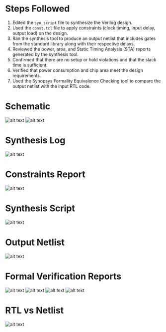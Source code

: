 # Steps Followed

1. Edited the `syn_script` file to synthesize the Verilog design.  
2. Used the `const.tcl` file to apply constraints (clock timing, input delay, output load) on the design.  
3. Ran the synthesis tool to produce an output netlist that includes gates from the standard library along with their respective delays.  
4. Reviewed the power, area, and Static Timing Analysis (STA) reports generated by the synthesis tool.  
5. Confirmed that there are no setup or hold violations and that the slack time is sufficient.  
6. Verified that power consumption and chip area meet the design requirements.  
7. Used the Synopsys Formality Equivalence Checking tool to compare the output netlist with the input RTL code.  

# Schematic
<img src="img/Screenshot 2024-12-15 231946.png" alt="alt text" style="max-width: 600px;">
<img src="img/Screenshot 2024-12-15 232044.png" alt="alt text" style="max-width: 600px;">

# Synthesis Log
<img src="img/err_log.png" alt="alt text" style="max-width: 600px;">

# Constraints Report
<img src="img/const_rpt.png" alt="alt text" style="max-width: 600px;">

# Synthesis Script
<img src="img/syn_script.png" alt="alt text" style="max-width: 600px;">

# Output Netlist
<img src="img/netlist.png" alt="alt text" style="max-width: 600px;">

# Formal Verification Reports
<img src="img/fm_rep2.png" alt="alt text" style="max-width: 600px;">
<img src="img/fm_rep1.png" alt="alt text" style="max-width: 600px;">
<img src="img/fm_rep2.png" alt="alt text" style="max-width: 600px;">
<img src="img/fm_rep3.png" alt="alt text" style="max-width: 600px;">

# RTL vs Netlist
<img src="img/rtl_vs_netlist.png" alt="alt text" style="max-width: 600px;">
